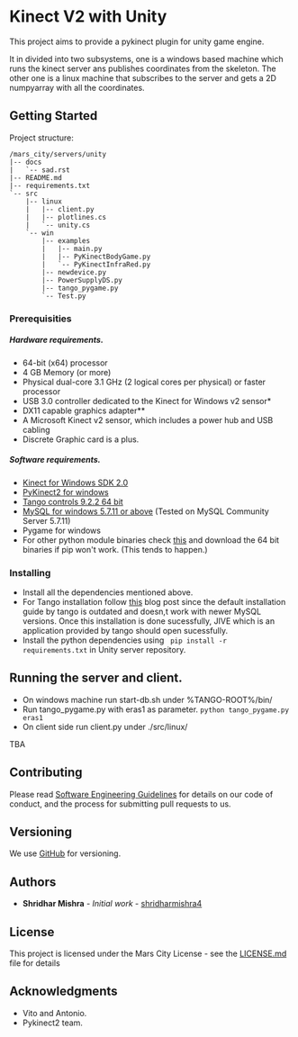 # Kinect V2 with Unity

This project aims to provide a pykinect plugin for unity game engine.  

It in divided into two subsystems, one is a windows based machine which runs the kinect server ans publishes coordinates from the skeleton.
The other one is a linux machine that subscribes to the server and gets a 2D numpyarray with all the coordinates.

## Getting Started

Project structure:

```
/mars_city/servers/unity
|-- docs
|   `-- sad.rst
|-- README.md
|-- requirements.txt
`-- src
    |-- linux
    |   |-- client.py
    |   |-- plotlines.cs
    |   `-- unity.cs
    `-- win
        |-- examples
        |   |-- main.py
        |   |-- PyKinectBodyGame.py
        |   `-- PyKinectInfraRed.py
        |-- newdevice.py
        |-- PowerSupplyDS.py
        |-- tango_pygame.py
        `-- Test.py
```

### Prerequisities

##### Hardware requirements.

- 64-bit (x64) processor
- 4 GB Memory (or more)
- Physical dual-core 3.1 GHz (2 logical cores per physical) or faster processor
- USB 3.0 controller dedicated to the Kinect for Windows v2 sensor*
- DX11 capable graphics adapter**
- A Microsoft Kinect v2 sensor, which includes a power hub and USB cabling
- Discrete Graphic card is a plus.

##### Software requirements.

- [Kinect for Windows SDK 2.0 ](https://www.microsoft.com/en-in/download/details.aspx?id=44561)
- [PyKinect2 for windows](https://pypi.python.org/pypi/pykinect2)
- [Tango controls 9.2.2 64 bit](http://sourceforge.net/projects/tango-cs/files/TangoSetup-9.2.2_win64.exe/download)
- [MySQL for windows 5.7.11 or above](https://dev.mysql.com/downloads/file/?id=464460) (Tested on MySQL Community Server 5.7.11)
- Pygame for windows
- For other python module binaries check [this](http://www.lfd.uci.edu/~gohlke/pythonlibs/) and download the 64 bit binaries if pip won't work. (This tends to happen.)
    

### Installing

- Install all the dependencies mentioned above.
- For Tango installation follow [this](http://shrigsoc.blogspot.in/2016/07/update-on-10-july-tango-installation.html) blog post since the default installation guide by tango is outdated and doesn,t work with newer MySQL versions.
Once this installation is done sucessfully, JIVE which is an application provided by tango should open sucessfully.
- Install the python dependencies using ``` pip install -r requirements.txt``` in Unity server repository.
 


## Running the server and client.

- On windows machine run start-db.sh under %TANGO-ROOT%/bin/
- Run tango_pygame.py with eras1 as parameter. ```python tango_pygame.py eras1```
- On client side run client.py under ./src/linux/ 

TBA

## Contributing

Please read [Software Engineering Guidelines](http://eras.readthedocs.io/en/latest/doc/guidelines.html) for details on our code of conduct, and the process for submitting pull requests to us.

## Versioning

We use [GitHub](http://github.com/) for versioning.

## Authors

* **Shridhar Mishra** - *Initial work* - [shridharmishra4](https://github.com/shridharmishra4)


## License

This project is licensed under the Mars City License - see the [LICENSE.md](https://github.com/mars-planet/mars_city/blob/master/LICENSE) file for details

## Acknowledgments

* Vito and Antonio.
* Pykinect2 team.

